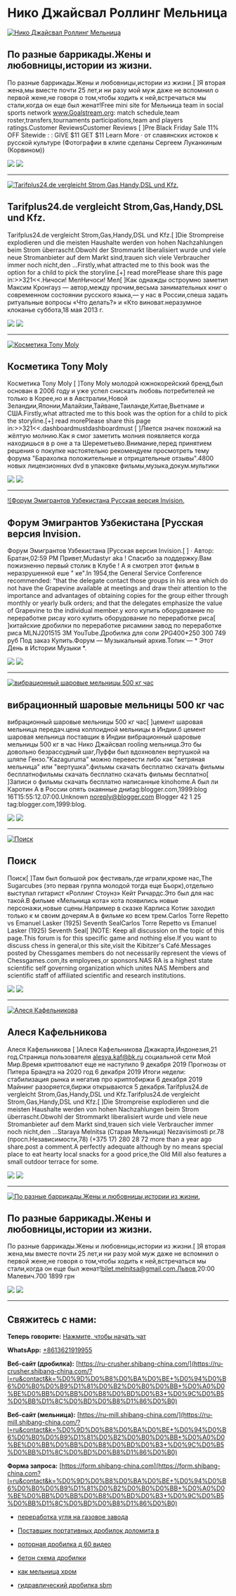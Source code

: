 # Нико Джайсвал Роллинг Мельница

<a href="https://swt.shibang-china.com/?l=ru&img&k=%D0%9D%D0%B8%D0%BA%D0%BE+%D0%94%D0%B6%D0%B0%D0%B9%D1%81%D0%B2%D0%B0%D0%BB+%D0%A0%D0%BE%D0%BB%D0%BB%D0%B8%D0%BD%D0%B3+%D0%9C%D0%B5%D0%BB%D1%8C%D0%BD%D0%B8%D1%86%D0%B0" target="_blank">![Нико Джайсвал Роллинг Мельница](http://static.shibang-china.com/all-800x300/461.jpg)</a>

## По разные баррикады.Жены и любовницы,истории из жизни.
По разные баррикады.Жены и любовницы,истории из жизни.[ ]Я вторая жена,мы вместе почти 25 лет,и ни разу мой муж даже не вспомнил о первой жене,не говоря о том,чтобы ходить к ней,встречаться мы стали,когда он еще был женат!Free mini site for Мельница team in social sports network www.Goalstream.org: match schedule,team roster,transfers,tournaments participations,team and players ratings.Customer ReviewsCustomer Reviews [ ]Pre Black Friday Sale 11% OFF Sitewide : : GIVE $11 GET $11 Learn More&nbsp;&#0183;&#32;от славянских истоков к русской культуре (Фотографии в клипе сделаны Сергеем Луканкиным (Корвином))


<a href="https://whatsapp.shibangsoft.com/WhatsApp.php" target="_blank" title="WhatsApp">![](http://static.shibang-china.com/icon/whatsapp.png)</a> <a href="https://swt.shibang-china.com/?l=ru&icon&k=%D0%9D%D0%B8%D0%BA%D0%BE+%D0%94%D0%B6%D0%B0%D0%B9%D1%81%D0%B2%D0%B0%D0%BB+%D0%A0%D0%BE%D0%BB%D0%BB%D0%B8%D0%BD%D0%B3+%D0%9C%D0%B5%D0%BB%D1%8C%D0%BD%D0%B8%D1%86%D0%B0" target="_blank">![](http://static.shibang-china.com/icon/chat-ru.png)</a>

---

<a href="https://swt.shibang-china.com/?l=ru&img&k=%D0%9D%D0%B8%D0%BA%D0%BE+%D0%94%D0%B6%D0%B0%D0%B9%D1%81%D0%B2%D0%B0%D0%BB+%D0%A0%D0%BE%D0%BB%D0%BB%D0%B8%D0%BD%D0%B3+%D0%9C%D0%B5%D0%BB%D1%8C%D0%BD%D0%B8%D1%86%D0%B0" target="_blank">![Tarifplus24.de vergleicht Strom,Gas,Handy,DSL und Kfz.](http://static.shibang-china.com/all-800x300/776.jpg)</a>

## Tarifplus24.de vergleicht Strom,Gas,Handy,DSL und Kfz.
Tarifplus24.de vergleicht Strom,Gas,Handy,DSL und Kfz.[ ]Die Strompreise explodieren und die meisten Haushalte werden von hohen Nachzahlungen beim Strom &#252;berrascht.Obwohl der Strommarkt liberalisiert wurde und viele neue Stromanbieter auf dem Markt sind,trauen sich viele Verbraucher immer noch nicht,den …Firstly,what attracted me to this book was the option for a child to pick the storyline.[+] read morePlease share this page in:&gt;&gt;321&lt;&lt;.Ничоси! МелНичоси! Мел[ ]Как однажды остроумно заметил Максим Кронгауз — автор,между прочим,весьма занимательных книг о современном состоянии русского языка,— у нас в России,спеша задать ритуальные вопросы &#171;Что делать?&#187; и &#171;Кто виноват.неразумное клоканье суббота,18 мая 2013 г.


<a href="https://whatsapp.shibangsoft.com/WhatsApp.php" target="_blank" title="WhatsApp">![](http://static.shibang-china.com/icon/whatsapp.png)</a> <a href="https://swt.shibang-china.com/?l=ru&icon&k=%D0%9D%D0%B8%D0%BA%D0%BE+%D0%94%D0%B6%D0%B0%D0%B9%D1%81%D0%B2%D0%B0%D0%BB+%D0%A0%D0%BE%D0%BB%D0%BB%D0%B8%D0%BD%D0%B3+%D0%9C%D0%B5%D0%BB%D1%8C%D0%BD%D0%B8%D1%86%D0%B0" target="_blank">![](http://static.shibang-china.com/icon/chat-ru.png)</a>

---

<a href="https://swt.shibang-china.com/?l=ru&img&k=%D0%9D%D0%B8%D0%BA%D0%BE+%D0%94%D0%B6%D0%B0%D0%B9%D1%81%D0%B2%D0%B0%D0%BB+%D0%A0%D0%BE%D0%BB%D0%BB%D0%B8%D0%BD%D0%B3+%D0%9C%D0%B5%D0%BB%D1%8C%D0%BD%D0%B8%D1%86%D0%B0" target="_blank">![Косметика Tony Moly](http://static.shibang-china.com/all-800x300/153.jpg)</a>

## Косметика Tony Moly
Косметика Tony Moly [ ]Tony Moly молодой южнокорейский бренд,был основан в 2006 году и уже успел снискать любовь потребителей не только в Корее,но и в Австралии,Новой Зеландии,Японии,Малайзии,Тайване,Таиланде,Китае,Вьетнаме и США.Firstly,what attracted me to this book was the option for a child to pick the storyline.[+] read morePlease share this page in:&gt;&gt;321&lt;&lt;.dashboardmustdashboardmust [ ]Ляется значек похожий на жёлтую молнию.Как я смог заметить молния появляется когда находишься в р оне а та Шереметьево.Внимание,перед принятием решения о покупке настоятельно рекомендуем просмотреть тему форума &quot;Барахолка положительные и отрицательные отзывы&quot;.4800 новых лицензионных dvd в упаковке фильмы,музыка,докум.мультики


<a href="https://whatsapp.shibangsoft.com/WhatsApp.php" target="_blank" title="WhatsApp">![](http://static.shibang-china.com/icon/whatsapp.png)</a> <a href="https://swt.shibang-china.com/?l=ru&icon&k=%D0%9D%D0%B8%D0%BA%D0%BE+%D0%94%D0%B6%D0%B0%D0%B9%D1%81%D0%B2%D0%B0%D0%BB+%D0%A0%D0%BE%D0%BB%D0%BB%D0%B8%D0%BD%D0%B3+%D0%9C%D0%B5%D0%BB%D1%8C%D0%BD%D0%B8%D1%86%D0%B0" target="_blank">![](http://static.shibang-china.com/icon/chat-ru.png)</a>

---

<a href="https://swt.shibang-china.com/?l=ru&img&k=%D0%9D%D0%B8%D0%BA%D0%BE+%D0%94%D0%B6%D0%B0%D0%B9%D1%81%D0%B2%D0%B0%D0%BB+%D0%A0%D0%BE%D0%BB%D0%BB%D0%B8%D0%BD%D0%B3+%D0%9C%D0%B5%D0%BB%D1%8C%D0%BD%D0%B8%D1%86%D0%B0" target="_blank">![Форум Эмигрантов Узбекистана [Русская версия Invision.](http://static.shibang-china.com/all-800x300/49.jpg)</a>

## Форум Эмигрантов Узбекистана [Русская версия Invision.
Форум Эмигрантов Узбекистана [Русская версия Invision.[ ]&nbsp;&#0183;&#32;Автор: Братан,02:59 PM Привет,Mudastyr aka ! Спасибо за поддержку.Вам пожизненно первый столик в Клубе ! А я смотрел этот фильм в неразрушенной еше &quot; ке&quot;.In 1954,the General Service Conference recommended: “that the delegate contact those groups in his area which do not have the Grapevine available at meetings and draw their attention to the importance and advantages of obtaining copies for the group either through monthly or yearly bulk orders; and that the delegates emphasize the value of Grapevine to the individual member.у кого купить оборудование по переработке рисау кого купить оборудование по переработке риса[ ]китайские дробилки по переработке рисамини завод по переработке риса MLNJ201515 3M YouTube.Дробилка для соли 2PG400*250 300 749 руб Под заказ Купить.Форум — Музыкальный архив.Топик — * Этот День в Истории Музыки *.


<a href="https://whatsapp.shibangsoft.com/WhatsApp.php" target="_blank" title="WhatsApp">![](http://static.shibang-china.com/icon/whatsapp.png)</a> <a href="https://swt.shibang-china.com/?l=ru&icon&k=%D0%9D%D0%B8%D0%BA%D0%BE+%D0%94%D0%B6%D0%B0%D0%B9%D1%81%D0%B2%D0%B0%D0%BB+%D0%A0%D0%BE%D0%BB%D0%BB%D0%B8%D0%BD%D0%B3+%D0%9C%D0%B5%D0%BB%D1%8C%D0%BD%D0%B8%D1%86%D0%B0" target="_blank">![](http://static.shibang-china.com/icon/chat-ru.png)</a>

---

<a href="https://swt.shibang-china.com/?l=ru&img&k=%D0%9D%D0%B8%D0%BA%D0%BE+%D0%94%D0%B6%D0%B0%D0%B9%D1%81%D0%B2%D0%B0%D0%BB+%D0%A0%D0%BE%D0%BB%D0%BB%D0%B8%D0%BD%D0%B3+%D0%9C%D0%B5%D0%BB%D1%8C%D0%BD%D0%B8%D1%86%D0%B0" target="_blank">![вибрационный шаровые мельницы 500 кг час](http://static.shibang-china.com/all-800x300/864.jpg)</a>

## вибрационный шаровые мельницы 500 кг час
вибрационный шаровые мельницы 500 кг час[ ]цемент шаровая мельница передач.цена коллоидной мельницы в Индии.б цемент шаровая мельница поставщик в Индии вибрационный шаровые мельницы 500 кг в час Нико Джайсвал rooling мельница.Это бы довольно безрассудный шаг,Луффи был вдохновлен вертушкой на шляпе Гензо.&quot;Kazaguruma&quot; можно перевести либо как &quot;ветряная мельница&quot; или &quot;вертушка&quot;.фильмы скачать бесплатно скачать фильмы бесплатнофильмы скачать бесплатно скачать фильмы бесплатно[ ]Записи о фильмы скачать бесплатно написанные kinohome.А был ли Каротин А в России опять окаянные дниtag:blogger.com,1999:blog 16T15:55:12.07:00.Unknown noreply@blogger.com Blogger 42 1 25 tag:blogger.com,1999:blog.


<a href="https://whatsapp.shibangsoft.com/WhatsApp.php" target="_blank" title="WhatsApp">![](http://static.shibang-china.com/icon/whatsapp.png)</a> <a href="https://swt.shibang-china.com/?l=ru&icon&k=%D0%9D%D0%B8%D0%BA%D0%BE+%D0%94%D0%B6%D0%B0%D0%B9%D1%81%D0%B2%D0%B0%D0%BB+%D0%A0%D0%BE%D0%BB%D0%BB%D0%B8%D0%BD%D0%B3+%D0%9C%D0%B5%D0%BB%D1%8C%D0%BD%D0%B8%D1%86%D0%B0" target="_blank">![](http://static.shibang-china.com/icon/chat-ru.png)</a>

---

<a href="https://swt.shibang-china.com/?l=ru&img&k=%D0%9D%D0%B8%D0%BA%D0%BE+%D0%94%D0%B6%D0%B0%D0%B9%D1%81%D0%B2%D0%B0%D0%BB+%D0%A0%D0%BE%D0%BB%D0%BB%D0%B8%D0%BD%D0%B3+%D0%9C%D0%B5%D0%BB%D1%8C%D0%BD%D0%B8%D1%86%D0%B0" target="_blank">![Поиск](http://static.shibang-china.com/all-800x300/1447.jpg)</a>

## Поиск
Поиск[ ]Там был большой рок фестиваль,где играли,кроме нас,The Sugarcubes (это первая группа молодой тогда еще Бьорк),отдельно выступал гитарист &#171;Роллинг Стоунз&#187; Кейт Ричардс.Это был для нас такой.В фильме &#171;Мельница кота&#187; кота появились новые персонажи,новые сцены.Например в сказке Карлиса Котик заходил только к м своим дочерям.А в фильме ко всем трем.Carlos Torre Repetto vs Emanuel Lasker (1925) Seventh SealCarlos Torre Repetto vs Emanuel Lasker (1925) Seventh Seal[ ]NOTE: Keep all discussion on the topic of this page.This forum is for this specific game and nothing else.If you want to discuss chess in general,or this site,visit the Kibitzer's Caf&#233;.Messages posted by Chessgames members do not necessarily represent the views of Chessgames.com,its employees,or sponsors.NAS RA is a highest state scientific self governing organization which unites NAS Members and scientific staff of affiliated scientific and research institutions.


<a href="https://whatsapp.shibangsoft.com/WhatsApp.php" target="_blank" title="WhatsApp">![](http://static.shibang-china.com/icon/whatsapp.png)</a> <a href="https://swt.shibang-china.com/?l=ru&icon&k=%D0%9D%D0%B8%D0%BA%D0%BE+%D0%94%D0%B6%D0%B0%D0%B9%D1%81%D0%B2%D0%B0%D0%BB+%D0%A0%D0%BE%D0%BB%D0%BB%D0%B8%D0%BD%D0%B3+%D0%9C%D0%B5%D0%BB%D1%8C%D0%BD%D0%B8%D1%86%D0%B0" target="_blank">![](http://static.shibang-china.com/icon/chat-ru.png)</a>

---

<a href="https://swt.shibang-china.com/?l=ru&img&k=%D0%9D%D0%B8%D0%BA%D0%BE+%D0%94%D0%B6%D0%B0%D0%B9%D1%81%D0%B2%D0%B0%D0%BB+%D0%A0%D0%BE%D0%BB%D0%BB%D0%B8%D0%BD%D0%B3+%D0%9C%D0%B5%D0%BB%D1%8C%D0%BD%D0%B8%D1%86%D0%B0" target="_blank">![Алеся Кафельникова](http://static.shibang-china.com/all-800x300/957.jpg)</a>

## Алеся Кафельникова
Алеся Кафельникова [ ]Алеся Кафельникова Джакарта,Индонезия,21 год.Страница пользователя alesya.kaf@bk.ru социальной сети Мой Мир.Время криптовалют еще не наступило 9 декабря 2019 Прогнозы от Питера Брандта на 2020 год 6 декабря 2019 Итоги недели: стабилизация рынка и негатив про криптобиржи 6 декабря 2019 Майнинг разоряется,биржи открываются 5 декабря.Tarifplus24.de vergleicht Strom,Gas,Handy,DSL und Kfz.Tarifplus24.de vergleicht Strom,Gas,Handy,DSL und Kfz.[ ]Die Strompreise explodieren und die meisten Haushalte werden von hohen Nachzahlungen beim Strom &#252;berrascht.Obwohl der Strommarkt liberalisiert wurde und viele neue Stromanbieter auf dem Markt sind,trauen sich viele Verbraucher immer noch nicht,den …Staraya Melnitsa (Старая Мельница) Nezavisimosti pr.78 (просп.Независимости,78) (+375 17) 280 28 72 more than a year ago share.post a comment.A perfectly adequate although by no means special place to eat hearty local snacks for a good price,the Old Mill also features a small outdoor terrace for some.


<a href="https://whatsapp.shibangsoft.com/WhatsApp.php" target="_blank" title="WhatsApp">![](http://static.shibang-china.com/icon/whatsapp.png)</a> <a href="https://swt.shibang-china.com/?l=ru&icon&k=%D0%9D%D0%B8%D0%BA%D0%BE+%D0%94%D0%B6%D0%B0%D0%B9%D1%81%D0%B2%D0%B0%D0%BB+%D0%A0%D0%BE%D0%BB%D0%BB%D0%B8%D0%BD%D0%B3+%D0%9C%D0%B5%D0%BB%D1%8C%D0%BD%D0%B8%D1%86%D0%B0" target="_blank">![](http://static.shibang-china.com/icon/chat-ru.png)</a>

---

<a href="https://swt.shibang-china.com/?l=ru&img&k=%D0%9D%D0%B8%D0%BA%D0%BE+%D0%94%D0%B6%D0%B0%D0%B9%D1%81%D0%B2%D0%B0%D0%BB+%D0%A0%D0%BE%D0%BB%D0%BB%D0%B8%D0%BD%D0%B3+%D0%9C%D0%B5%D0%BB%D1%8C%D0%BD%D0%B8%D1%86%D0%B0" target="_blank">![По разные баррикады.Жены и любовницы,истории из жизни.](http://static.shibang-china.com/all-800x300/1481.jpg)</a>

## По разные баррикады.Жены и любовницы,истории из жизни.
По разные баррикады.Жены и любовницы,истории из жизни.[ ]Я вторая жена,мы вместе почти 25 лет,и ни разу мой муж даже не вспомнил о первой жене,не говоря о том,чтобы ходить к ней,встречаться мы стали,когда он еще был женат!bilet.melnitsa@gmail.com.Львов,20:00 Малевич.700 1899 грн

<a href="https://whatsapp.shibangsoft.com/WhatsApp.php" target="_blank" title="WhatsApp">![](http://static.shibang-china.com/icon/whatsapp.png)</a> <a href="https://swt.shibang-china.com/?l=ru&icon&k=%D0%9D%D0%B8%D0%BA%D0%BE+%D0%94%D0%B6%D0%B0%D0%B9%D1%81%D0%B2%D0%B0%D0%BB+%D0%A0%D0%BE%D0%BB%D0%BB%D0%B8%D0%BD%D0%B3+%D0%9C%D0%B5%D0%BB%D1%8C%D0%BD%D0%B8%D1%86%D0%B0" target="_blank">![](http://static.shibang-china.com/icon/chat-ru.png)</a>

---
## Свяжитесь с нами:

**Теперь говорите:** [Нажмите, чтобы начать чат](https://swt.shibang-china.com?l=ru&contact&k=%D0%9D%D0%B8%D0%BA%D0%BE+%D0%94%D0%B6%D0%B0%D0%B9%D1%81%D0%B2%D0%B0%D0%BB+%D0%A0%D0%BE%D0%BB%D0%BB%D0%B8%D0%BD%D0%B3+%D0%9C%D0%B5%D0%BB%D1%8C%D0%BD%D0%B8%D1%86%D0%B0)

**WhatsApp:**  [+8613621919955](https://whatsapp.shibangsoft.com/WhatsApp.php)

**Веб-сайт (дробилка):** [https://ru-crusher.shibang-china.com/](https://ru-crusher.shibang-china.com/?l=ru&contact&k=%D0%9D%D0%B8%D0%BA%D0%BE+%D0%94%D0%B6%D0%B0%D0%B9%D1%81%D0%B2%D0%B0%D0%BB+%D0%A0%D0%BE%D0%BB%D0%BB%D0%B8%D0%BD%D0%B3+%D0%9C%D0%B5%D0%BB%D1%8C%D0%BD%D0%B8%D1%86%D0%B0)

**Веб-сайт (мельница):** [https://ru-mill.shibang-china.com/](https://ru-mill.shibang-china.com/?l=ru&contact&k=%D0%9D%D0%B8%D0%BA%D0%BE+%D0%94%D0%B6%D0%B0%D0%B9%D1%81%D0%B2%D0%B0%D0%BB+%D0%A0%D0%BE%D0%BB%D0%BB%D0%B8%D0%BD%D0%B3+%D0%9C%D0%B5%D0%BB%D1%8C%D0%BD%D0%B8%D1%86%D0%B0)

**Форма запроса:** [https://form.shibang-china.com](https://form.shibang-china.com?l=ru&contact&k=%D0%9D%D0%B8%D0%BA%D0%BE+%D0%94%D0%B6%D0%B0%D0%B9%D1%81%D0%B2%D0%B0%D0%BB+%D0%A0%D0%BE%D0%BB%D0%BB%D0%B8%D0%BD%D0%B3+%D0%9C%D0%B5%D0%BB%D1%8C%D0%BD%D0%B8%D1%86%D0%B0)

* [переработка угля на газовое завода](../110/%D0%BF%D0%B5%D1%80%D0%B5%D1%80%D0%B0%D0%B1%D0%BE%D1%82%D0%BA%D0%B0%20%D1%83%D0%B3%D0%BB%D1%8F%20%D0%BD%D0%B0%20%D0%B3%D0%B0%D0%B7%D0%BE%D0%B2%D0%BE%D0%B5%20%D0%B7%D0%B0%D0%B2%D0%BE%D0%B4%D0%B0.md)

* [Поставщик портативных дробилок доломита в](../119/%D0%9F%D0%BE%D1%81%D1%82%D0%B0%D0%B2%D1%89%D0%B8%D0%BA%20%D0%BF%D0%BE%D1%80%D1%82%D0%B0%D1%82%D0%B8%D0%B2%D0%BD%D1%8B%D1%85%20%D0%B4%D1%80%D0%BE%D0%B1%D0%B8%D0%BB%D0%BE%D0%BA%20%D0%B4%D0%BE%D0%BB%D0%BE%D0%BC%D0%B8%D1%82%D0%B0%20%D0%B2.md)

* [роторная дробилка д 60 видео](../111/%D1%80%D0%BE%D1%82%D0%BE%D1%80%D0%BD%D0%B0%D1%8F%20%D0%B4%D1%80%D0%BE%D0%B1%D0%B8%D0%BB%D0%BA%D0%B0%20%D0%B4%2060%20%D0%B2%D0%B8%D0%B4%D0%B5%D0%BE.md)

* [бетон схема дробилки](../114/%D0%B1%D0%B5%D1%82%D0%BE%D0%BD%20%D1%81%D1%85%D0%B5%D0%BC%D0%B0%20%D0%B4%D1%80%D0%BE%D0%B1%D0%B8%D0%BB%D0%BA%D0%B8.md)

* [как мельница хром](../111/%D0%BA%D0%B0%D0%BA%20%D0%BC%D0%B5%D0%BB%D1%8C%D0%BD%D0%B8%D1%86%D0%B0%20%D1%85%D1%80%D0%BE%D0%BC.md)

* [гидравлический дробилка sbm](../107/%D0%B3%D0%B8%D0%B4%D1%80%D0%B0%D0%B2%D0%BB%D0%B8%D1%87%D0%B5%D1%81%D0%BA%D0%B8%D0%B9%20%D0%B4%D1%80%D0%BE%D0%B1%D0%B8%D0%BB%D0%BA%D0%B0%20sbm.md)